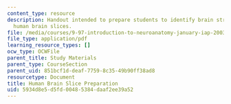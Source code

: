 ```yaml
---
content_type: resource
description: Handout intended to prepare students to identify brain structures on
  human brain slices.
file: /media/courses/9-97-introduction-to-neuroanatomy-january-iap-2003/5934d8e5d5fd00485384daaf2ee39a52_human_brain_slice_preparation.pdf
file_type: application/pdf
learning_resource_types: []
ocw_type: OCWFile
parent_title: Study Materials
parent_type: CourseSection
parent_uid: 851bcf1d-deaf-7759-8c35-49b90ff38ad8
resourcetype: Document
title: Human Brain Slice Preparation
uid: 5934d8e5-d5fd-0048-5384-daaf2ee39a52
---
```

